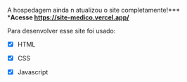 A hospedagem ainda n atualizou o site completamente!*** <br>
***Acesse https://site-medico.vercel.app/**

Para desenvolver esse site foi usado:
- [x] HTML
- [x] CSS
- [x] Javascript


